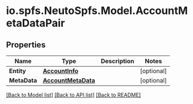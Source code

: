 # io.spfs.NeutoSpfs.Model.AccountMetaDataPair
## Properties

Name | Type | Description | Notes
------------ | ------------- | ------------- | -------------
**Entity** | [**AccountInfo**](AccountInfo.md) |  | [optional] 
**MetaData** | [**AccountMetaData**](AccountMetaData.md) |  | [optional] 

[[Back to Model list]](../README.md#documentation-for-models) [[Back to API list]](../README.md#documentation-for-api-endpoints) [[Back to README]](../README.md)

